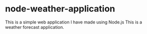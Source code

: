 # node-weather-application

This is a simple web application I have made using Node.js 
This is a weather forecast application. 
